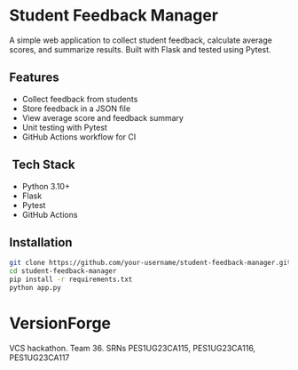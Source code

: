 # Student Feedback Manager

A simple web application to collect student feedback, calculate average scores, and summarize results. Built with Flask and tested using Pytest.

## Features

- Collect feedback from students
- Store feedback in a JSON file
- View average score and feedback summary
- Unit testing with Pytest
- GitHub Actions workflow for CI

##  Tech Stack

- Python 3.10+
- Flask
- Pytest
- GitHub Actions

## Installation

```bash
git clone https://github.com/your-username/student-feedback-manager.git
cd student-feedback-manager
pip install -r requirements.txt
python app.py
```

# VersionForge
VCS hackathon. Team 36. SRNs PES1UG23CA115, PES1UG23CA116, PES1UG23CA117
